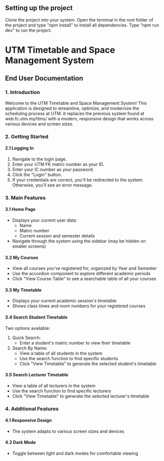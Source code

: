 ## Setting up the project

Clone the project into your system. Open the terminal in the root folder of the project and type "npm install" to install all dependencies. Type "npm run dev" to run the project.

# UTM Timetable and Space Management System
## End User Documentation

### 1. Introduction

Welcome to the UTM Timetable and Space Management System! This application is designed to streamline, optimize, and modernize the scheduling process at UTM. It replaces the previous system found at web.fc.utm.my/ttms/ with a modern, responsive design that works across various devices and screen sizes.

### 2. Getting Started

#### 2.1 Logging In
1. Navigate to the login page.
2. Enter your UTM FK matric number as your ID.
3. Enter your IC number as your password.
4. Click the "Login" button.
5. If your credentials are correct, you'll be redirected to the system. Otherwise, you'll see an error message.


### 3. Main Features

#### 3.1 Home Page
- Displays your current user data:
  - Name
  - Matric number
  - Current session and semester details
- Navigate through the system using the sidebar (may be hidden on smaller screens)

#### 3.2 My Courses
- View all courses you've registered for, organized by Year and Semester
- Use the accordion component to explore different academic periods
- Click "View Course Table" to see a searchable table of all your courses



#### 3.3 My Timetable
- Displays your current academic session's timetable
- Shows class times and room numbers for your registered courses



#### 3.4 Search Student Timetable
Two options available:
1. Quick Search:
   - Enter a student's matric number to view their timetable
2. Search By Name:
   - View a table of all students in the system
   - Use the search function to find specific students
   - Click "View Timetable" to generate the selected student's timetable


#### 3.5 Search Lecturer Timetable
- View a table of all lecturers in the system
- Use the search function to find specific lecturers
- Click "View Timetable" to generate the selected lecturer's timetable


### 4. Additional Features

#### 4.1 Responsive Design
- The system adapts to various screen sizes and devices


#### 4.2 Dark Mode
- Toggle between light and dark modes for comfortable viewing

